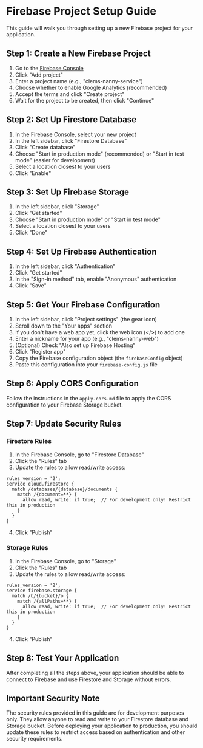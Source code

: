 # Firebase Project Setup Guide

This guide will walk you through setting up a new Firebase project for your application.

## Step 1: Create a New Firebase Project

1. Go to the [Firebase Console](https://console.firebase.google.com/)
2. Click "Add project"
3. Enter a project name (e.g., "clems-nanny-service")
4. Choose whether to enable Google Analytics (recommended)
5. Accept the terms and click "Create project"
6. Wait for the project to be created, then click "Continue"

## Step 2: Set Up Firestore Database

1. In the Firebase Console, select your new project
2. In the left sidebar, click "Firestore Database"
3. Click "Create database"
4. Choose "Start in production mode" (recommended) or "Start in test mode" (easier for development)
5. Select a location closest to your users
6. Click "Enable"

## Step 3: Set Up Firebase Storage

1. In the left sidebar, click "Storage"
2. Click "Get started"
3. Choose "Start in production mode" or "Start in test mode"
4. Select a location closest to your users
5. Click "Done"

## Step 4: Set Up Firebase Authentication

1. In the left sidebar, click "Authentication"
2. Click "Get started"
3. In the "Sign-in method" tab, enable "Anonymous" authentication
4. Click "Save"

## Step 5: Get Your Firebase Configuration

1. In the left sidebar, click "Project settings" (the gear icon)
2. Scroll down to the "Your apps" section
3. If you don't have a web app yet, click the web icon (</>) to add one
4. Enter a nickname for your app (e.g., "clems-nanny-web")
5. (Optional) Check "Also set up Firebase Hosting"
6. Click "Register app"
7. Copy the Firebase configuration object (the `firebaseConfig` object)
8. Paste this configuration into your `firebase-config.js` file

## Step 6: Apply CORS Configuration

Follow the instructions in the `apply-cors.md` file to apply the CORS configuration to your Firebase Storage bucket.

## Step 7: Update Security Rules

### Firestore Rules

1. In the Firebase Console, go to "Firestore Database"
2. Click the "Rules" tab
3. Update the rules to allow read/write access:

```
rules_version = '2';
service cloud.firestore {
  match /databases/{database}/documents {
    match /{document=**} {
      allow read, write: if true;  // For development only! Restrict this in production
    }
  }
}
```

4. Click "Publish"

### Storage Rules

1. In the Firebase Console, go to "Storage"
2. Click the "Rules" tab
3. Update the rules to allow read/write access:

```
rules_version = '2';
service firebase.storage {
  match /b/{bucket}/o {
    match /{allPaths=**} {
      allow read, write: if true;  // For development only! Restrict this in production
    }
  }
}
```

4. Click "Publish"

## Step 8: Test Your Application

After completing all the steps above, your application should be able to connect to Firebase and use Firestore and Storage without errors.

## Important Security Note

The security rules provided in this guide are for development purposes only. They allow anyone to read and write to your Firestore database and Storage bucket. Before deploying your application to production, you should update these rules to restrict access based on authentication and other security requirements.
